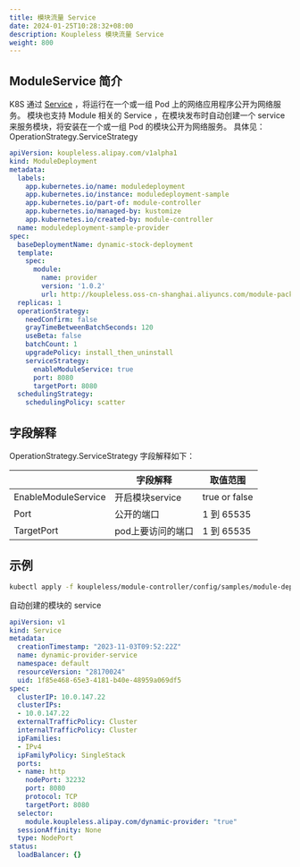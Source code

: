 ```yaml
---
title: 模块流量 Service
date: 2024-01-25T10:28:32+08:00
description: Koupleless 模块流量 Service
weight: 800
---
```


## ModuleService 简介
K8S 通过 [Service](https://kubernetes.io/docs/concepts/services-networking/service/) ，将运行在一个或一组 Pod 上的网络应用程序公开为网络服务。
模块也支持 Module 相关的 Service ，在模块发布时自动创建一个 service 来服务模块，将安装在一个或一组 Pod 的模块公开为网络服务。
具体见：OperationStrategy.ServiceStrategy
```yaml
apiVersion: koupleless.alipay.com/v1alpha1
kind: ModuleDeployment
metadata:
  labels:
    app.kubernetes.io/name: moduledeployment
    app.kubernetes.io/instance: moduledeployment-sample
    app.kubernetes.io/part-of: module-controller
    app.kubernetes.io/managed-by: kustomize
    app.kubernetes.io/created-by: module-controller
  name: moduledeployment-sample-provider
spec:
  baseDeploymentName: dynamic-stock-deployment
  template:
    spec:
      module:
        name: provider
        version: '1.0.2'
        url: http://koupleless.oss-cn-shanghai.aliyuncs.com/module-packages/stable/dynamic-provider-1.0.2-ark-biz.jar
  replicas: 1
  operationStrategy:
    needConfirm: false
    grayTimeBetweenBatchSeconds: 120
    useBeta: false
    batchCount: 1
    upgradePolicy: install_then_uninstall
    serviceStrategy:
      enableModuleService: true
      port: 8080
      targetPort: 8080
  schedulingStrategy:
    schedulingPolicy: scatter
```
## 字段解释
OperationStrategy.ServiceStrategy 字段解释如下：

|  | 字段解释 | 取值范围 |
| --- | --- | --- |
| EnableModuleService | 开启模块service | true or false |
| Port | 公开的端口 | 1 到 65535 |
| TargetPort | pod上要访问的端口 | 1 到 65535 |

## 示例
```bash
kubectl apply -f koupleless/module-controller/config/samples/module-deployment_v1alpha1_moduledeployment_provider.yaml --namespace yournamespace
```
自动创建的模块的 service
```yaml
apiVersion: v1
kind: Service
metadata:
  creationTimestamp: "2023-11-03T09:52:22Z"
  name: dynamic-provider-service
  namespace: default
  resourceVersion: "28170024"
  uid: 1f85e468-65e3-4181-b40e-48959a069df5
spec:
  clusterIP: 10.0.147.22
  clusterIPs:
  - 10.0.147.22
  externalTrafficPolicy: Cluster
  internalTrafficPolicy: Cluster
  ipFamilies:
  - IPv4
  ipFamilyPolicy: SingleStack
  ports:
  - name: http
    nodePort: 32232
    port: 8080
    protocol: TCP
    targetPort: 8080
  selector:
    module.koupleless.alipay.com/dynamic-provider: "true"
  sessionAffinity: None
  type: NodePort
status:
  loadBalancer: {}
```
